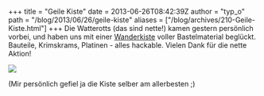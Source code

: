 +++
title = "Geile Kiste"
date = 2013-06-26T08:42:39Z
author = "typ_o"
path = "/blog/2013/06/26/geile-kiste"
aliases = ["/blog/archives/210-Geile-Kiste.html"]
+++
Die Watterotts (das sind nette!) kamen gestern persönlich vorbei, und
haben uns mit einer
[Wanderkiste](https://www.watterott.com/de/blog/Wanderkiste) voller
Bastelmaterial beglückt. Bauteile, Krimskrams, Platinen - alles
hackable. Vielen Dank für die nette Aktion!

![](/media/kiste.jpg)

(Mir persönlich gefiel ja die Kiste selber am allerbesten ;)
